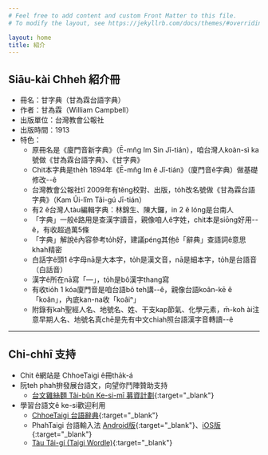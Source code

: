```yaml
---
# Feel free to add content and custom Front Matter to this file.
# To modify the layout, see https://jekyllrb.com/docs/themes/#overriding-theme-defaults

layout: home
title: 紹介
---
```


## Siāu-kài Chheh 紹介冊
- 冊名：甘字典（甘為霖台語字典）
- 作者：甘為霖（William Campbell）
- 出版單位：台灣教會公報社
- 出版時間：1913
- 特色：
  - 原冊名是《廈門音新字典》（Ē-mn̂g Im Sin Jī-tián），咱台灣人koàn-sì ka號做《甘為霖台語字典》、《甘字典》
  - Chit本字典是the̍h 1894年《Ē-mn̂g Im ê Jī-tián》（廈門音ê字典）做基礎修改--ê
  - 台灣教會公報社tī 2009年有têng校對、出版，to̍h改名號做《甘為霖台語字典》（Kam Ûi-lîm Tâi-gú Jī-tián）
  - 有2 ê台灣人tàu編輯字典：林錦生、陳大鑼，in 2 ê lóng是台南人
  - 「字典」一般ê路用是查漢字讀音，親像咱人ê字姓，chit本是siōng好用--ê，有收超過萬5條
  - 「字典」解說ê內容參考to̍h好，建議péng其他ê「辭典」查語詞ê意思khah精密
  - 白話字ê頭1 ê字母nā是大本字，to̍h是漢文音，nā是細本字，to̍h是台語音（白話音）
  - 漢字ê所在nā寫「—」，to̍h是bô漢字thang寫
  - 有收tio̍h 1 kóa廈門音是咱台語bô teh講--ê，親像台語koân-kē ê「koân」，內底kan-na收「koâiⁿ」
  - 附錄有kah聖經人名、地號名、姓、干支kap節氣、化學元素，m̄-koh ài注意早期人名、地號名真chē是先有中文chiah照台語漢字音轉讀--ê

---
## Chi-chhî 支持
- Chit ê網站是 ChhoeTaigi ê冊tha̍k-á
- 阮teh phah拚發展台語文，向望你鬥陣贊助支持
  - [台文雞絲麵 Tâi-bûn Ke-si-mī 募資計劃](https://r.zecz.ec/JiZo){:target="_blank"}
- 學習台語文ê ke-si歡迎利用
  - [ChhoeTaigi 台語辭典](https://chhoe.taigi.info/){:target="_blank"}
  - PhahTaigi 台語輸入法 [Android版](http://bit.ly/PhahTaigi-Android){:target="_blank"}、[iOS版](http://bit.ly/PhahTaigi-iOS){:target="_blank"}
  - [Tàu Tâi-gí (Taigi Wordle)](https://tau.taigi.info/){:target="_blank"}